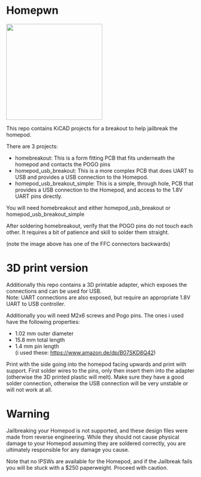 # Homepwn

<img src="https://user-images.githubusercontent.com/74847054/112539452-65072300-8d87-11eb-8157-51a5241915a0.jpeg" height="256">

This repo contains KiCAD projects for a breakout to help jailbreak the homepod.

There are 3 projects:
- homebreakout: This is a form fitting PCB that fits underneath the homepod and contacts the POGO pins
- homepod_usb_breakout: This is a more complex PCB that does UART to USB and provides a USB connection to the Homepod.
- homepod_usb_breakout_simple: This is a simple, through hole, PCB that provides a USB connection to the Homepod, and access to the 1.8V UART pins directly.

You will need homebreakout and either homepod_usb_breakout or homepod_usb_breakout_simple

After soldering homebreakout, verify that the POGO pins do not touch each other. It requires a bit of patience and skill to solder them straight.

(note the image above has one of the FFC connectors backwards)

# 3D print version
Additionally this repo contains a 3D printable adapter, which exposes the connections and can be used for USB.  
Note: UART connections are also exposed, but require an appropriate 1.8V UART to USB controller.  

Additionally you will need M2x6 screws and Pogo pins.
The ones i used have the following properties:
- 1.02 mm outer diameter
- 15.8 mm total length
- 1.4  mm pin length  
(i used these: https://www.amazon.de/dp/B07SKD8Q42)

Print with the side going into the homepod facing upwards and print with support. First solder wires to the pins, only then insert them into the adapter (otherwise the 3D printed plastic will melt). Make sure they have a good solder connection, otherwise the USB connection will be very unstable or will not work at all.



# Warning

Jailbreaking your Homepod is not supported, and these design files were made from reverse engineering. While they should not cause physical damage to your Homepod assuming they are soldered correctly, you are ultimately responsible for any damage you cause.

Note that no IPSWs are available for the Homepod, and if the Jailbreak fails you will be stuck with a $250 paperweight. Proceed with caution.
